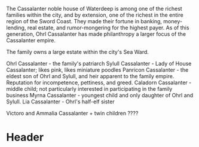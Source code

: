 <!-- TITLE: The Cassalanters -->
<!-- SUBTITLE: A quick summary of the Cassalanters -->

The Cassalanter noble house of Waterdeep is among one of the richest families within the city, and by extension, one of the richest in the entire region of the Sword Coast. 
They made their fortune in banking, money-lending, real estate, and rumor-mongering for the highest payer. As of this generation, Ohrl Cassalanter has made philanthropy a larger focus of the Cassalanter empire. 

The family owns a large estate within the city's Sea Ward. 

Ohrl Cassalanter - the family's patriarch
Sylull Cassalanter - Lady of House Cassalanter; likes pink, likes miniature poodles
Panricon Cassalanter - the eldest son of Ohrl and Sylull, and heir apparent to the family empire. Reputation for incompetence, pettiness, and greed. 
Caladorn Cassalanter - middle child; not particularly interested in participating in the family business
Myrna Cassalanter - youngest child and only daughter of Ohrl and Sylull. 
Lia Cassalanter - Ohrl's half-elf sister

Victoro and Ammalia Cassalanter + twin children ????

# Header